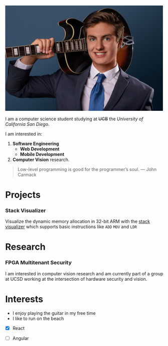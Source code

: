![Profile Picture](./images/Profile_Pic.PNG)

I am a computer science student studying at ~~UCB~~ the *University of California San Diego*. 

I am interested in:
1. **Software Engineering**
   - **Web Development**
   - **Mobile Development** 
2. **Computer Vision** research. 

> Low-level programming is good for the programmer’s soul.
> — John Carmack

# Projects

### Stack Visualizer

Visualize the dynamic memory allocation in 32-bit ARM with the [stack visualizer](https://harrissteven.github.io/stack-visualizer/) which supports basic instructions like `ADD` `MOV` and `LDR`

# Research

### FPGA Multitenant Security

I am interested in computer vision research and am currently part of a group at UCSD working at the intersection of hardware security and vision.

# Interests

* I enjoy playing the guitar in my free time
* I like to run on the beach 

- [x]  React
- [ ]  Angular

